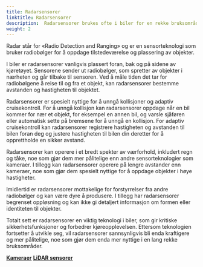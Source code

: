 ```yaml
---
title: Radarsensorer
linktitle: Radarsensorer
description:  Radarsensorer brukes ofte i biler for en rekke bruksområder, inkludert kollisjonsunngåelse, adaptiv cruisekontroll og blindsonedeteksjon.
weight: 2
---
```

<!-- markdownlint-disable MD033 -->
Radar står for «Radio Detection and Ranging» og er en sensorteknologi som bruker radiobølger for å oppdage tilstedeværelse og plassering av objekter.

I biler er radarsensorer vanligvis plassert foran, bak og på sidene av kjøretøyet. Sensorene sender ut radiobølger, som spretter av objekter i nærheten og går tilbake til sensoren. Ved å måle tiden det tar for radiobølgene å reise til og fra et objekt, kan radarsensorer bestemme avstanden og hastigheten til objektet.

Radarsensorer er spesielt nyttige for å unngå kollisjoner og adaptiv cruisekontroll. For å unngå kollisjon kan radarsensorer oppdage når en bil kommer for nær et objekt, for eksempel en annen bil, og varsle sjåføren eller automatisk sette på bremsene for å unngå en kollisjon. For adaptiv cruisekontroll kan radarsensorer registrere hastigheten og avstanden til bilen foran deg og justere hastigheten til bilen din deretter for å opprettholde en sikker avstand.

Radarsensorer kan operere i et bredt spekter av værforhold, inkludert regn og tåke, noe som gjør dem mer pålitelige enn andre sensorteknologier som kameraer. I tillegg kan radarsensorer operere på lengre avstander enn kameraer, noe som gjør dem spesielt nyttige for å oppdage objekter i høye hastigheter.

Imidlertid er radarsensorer mottakelige for forstyrrelser fra andre radiobølger og kan være dyre å produsere. I tillegg har radarsensorer begrenset oppløsning og kan ikke gi detaljert informasjon om formen eller identiteten til objekter.

Totalt sett er radarsensorer en viktig teknologi i biler, som gir kritiske sikkerhetsfunksjoner og forbedrer kjøreopplevelsen. Ettersom teknologien fortsetter å utvikle seg, vil radarsensorer sannsynligvis bli enda kraftigere og mer pålitelige, noe som gjør dem enda mer nyttige i en lang rekke bruksområder.

<div class="mt-3 mb-3">
    <a href="../cameras/" class="text-decoration-none text-black"><strong><i class="bi-arrow-left"></i> Kameraer</strong></a>
    <a href="../lidar/" class="text-decoration-none text-black float-end"><strong>LiDAR sensorer<i class="bi-arrow-right"></i></strong></a>
</div>
